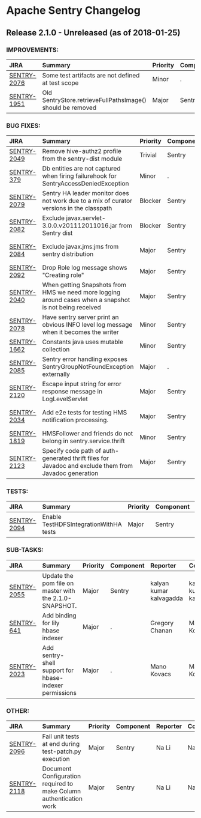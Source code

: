 
<!---
# Licensed to the Apache Software Foundation (ASF) under one
# or more contributor license agreements.  See the NOTICE file
# distributed with this work for additional information
# regarding copyright ownership.  The ASF licenses this file
# to you under the Apache License, Version 2.0 (the
# "License"); you may not use this file except in compliance
# with the License.  You may obtain a copy of the License at
#
#     http://www.apache.org/licenses/LICENSE-2.0
#
# Unless required by applicable law or agreed to in writing, software
# distributed under the License is distributed on an "AS IS" BASIS,
# WITHOUT WARRANTIES OR CONDITIONS OF ANY KIND, either express or implied.
# See the License for the specific language governing permissions and
# limitations under the License.
-->
# Apache Sentry Changelog

## Release 2.1.0 - Unreleased (as of 2018-01-25)



### IMPROVEMENTS:

| JIRA | Summary | Priority | Component | Reporter | Contributor |
|:---- |:---- | :--- |:---- |:---- |:---- |
| [SENTRY-2076](https://issues.apache.org/jira/browse/SENTRY-2076) | Some test artifacts are not defined at test scope |  Minor | . | Colm O hEigeartaigh | Colm O hEigeartaigh |
| [SENTRY-1951](https://issues.apache.org/jira/browse/SENTRY-1951) | Old SentryStore.retrieveFullPathsImage() should be removed |  Major | Sentry | Alexander Kolbasov | Arjun Mishra |


### BUG FIXES:

| JIRA | Summary | Priority | Component | Reporter | Contributor |
|:---- |:---- | :--- |:---- |:---- |:---- |
| [SENTRY-2049](https://issues.apache.org/jira/browse/SENTRY-2049) | Remove hive-authz2 profile from the sentry-dist module |  Trivial | Sentry | Sergio Peña | Steve Moist |
| [SENTRY-379](https://issues.apache.org/jira/browse/SENTRY-379) | Db entities are not captured when firing failurehook for SentryAccessDeniedException |  Minor | . | Sravya Tirukkovalur |  |
| [SENTRY-2079](https://issues.apache.org/jira/browse/SENTRY-2079) | Sentry HA leader monitor does not work due to a mix of curator versions in the classpath |  Blocker | Sentry | Sergio Peña | Sergio Peña |
| [SENTRY-2082](https://issues.apache.org/jira/browse/SENTRY-2082) | Exclude javax.servlet-3.0.0.v201112011016.jar from Sentry dist |  Blocker | Sentry | Sergio Peña | Sergio Peña |
| [SENTRY-2084](https://issues.apache.org/jira/browse/SENTRY-2084) | Exclude javax.jms:jms from sentry distribution |  Major | Sentry | kalyan kumar kalvagadda | kalyan kumar kalvagadda |
| [SENTRY-2092](https://issues.apache.org/jira/browse/SENTRY-2092) | Drop Role log message shows "Creating role" |  Major | Sentry | Na Li | Na Li |
| [SENTRY-2040](https://issues.apache.org/jira/browse/SENTRY-2040) | When getting Snapshots from HMS we need more logging around cases when a snapshot is not being received |  Major | Sentry | Arjun Mishra | Arjun Mishra |
| [SENTRY-2078](https://issues.apache.org/jira/browse/SENTRY-2078) | Have sentry server print an obvious INFO level log message when it becomes the writer |  Minor | Sentry | Arjun Mishra | Arjun Mishra |
| [SENTRY-1662](https://issues.apache.org/jira/browse/SENTRY-1662) | Constants java uses mutable collection |  Minor | Sentry | Alexander Kolbasov | Steve Moist |
| [SENTRY-2085](https://issues.apache.org/jira/browse/SENTRY-2085) | Sentry error handling exposes SentryGroupNotFoundException externally |  Major | . | Zach Amsden | Zach Amsden |
| [SENTRY-2120](https://issues.apache.org/jira/browse/SENTRY-2120) | Escape input string for error response message in LogLevelServlet |  Major | Sentry | Na Li | Na Li |
| [SENTRY-2034](https://issues.apache.org/jira/browse/SENTRY-2034) | Add e2e tests for testing HMS notification processing. |  Major | Sentry | kalyan kumar kalvagadda | kalyan kumar kalvagadda |
| [SENTRY-1819](https://issues.apache.org/jira/browse/SENTRY-1819) | HMSFollower and friends do not belong in sentry.service.thrift |  Minor | Sentry | Alexander Kolbasov | Xinran Tinney |
| [SENTRY-2123](https://issues.apache.org/jira/browse/SENTRY-2123) | Specify code path of auth-generated thrift files for Javadoc and exclude them from Javadoc generation |  Major | Sentry | Na Li | Na Li |


### TESTS:

| JIRA | Summary | Priority | Component | Reporter | Contributor |
|:---- |:---- | :--- |:---- |:---- |:---- |
| [SENTRY-2094](https://issues.apache.org/jira/browse/SENTRY-2094) | Enable TestHDFSIntegrationWithHA tests |  Major | Sentry | Sergio Peña | Sergio Peña |


### SUB-TASKS:

| JIRA | Summary | Priority | Component | Reporter | Contributor |
|:---- |:---- | :--- |:---- |:---- |:---- |
| [SENTRY-2055](https://issues.apache.org/jira/browse/SENTRY-2055) | Update the pom file on master with the 2.1.0-SNAPSHOT. |  Major | Sentry | kalyan kumar kalvagadda | kalyan kumar kalvagadda |
| [SENTRY-641](https://issues.apache.org/jira/browse/SENTRY-641) | Add binding for lily hbase indexer |  Major | . | Gregory Chanan | Mano Kovacs |
| [SENTRY-2023](https://issues.apache.org/jira/browse/SENTRY-2023) | Add sentry-shell support for hbase-indexer permissions |  Major | . | Mano Kovacs | Mano Kovacs |


### OTHER:

| JIRA | Summary | Priority | Component | Reporter | Contributor |
|:---- |:---- | :--- |:---- |:---- |:---- |
| [SENTRY-2096](https://issues.apache.org/jira/browse/SENTRY-2096) | Fail unit tests at end during test-patch.py execution |  Major | Sentry | Na Li | Na Li |
| [SENTRY-2118](https://issues.apache.org/jira/browse/SENTRY-2118) | Document Configuration required to make Column authentication work |  Major | Sentry | Na Li | Na Li |


